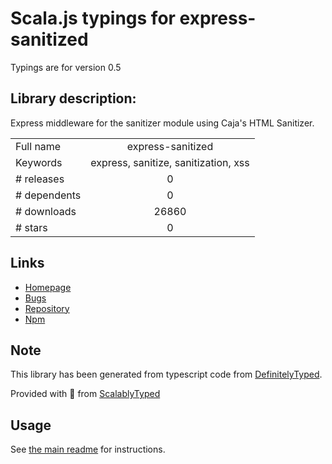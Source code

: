
# Scala.js typings for express-sanitized

Typings are for version 0.5

## Library description:
Express middleware for the sanitizer module using Caja's HTML Sanitizer.

|                    |                 |
| ------------------ | :-------------: |
| Full name          | express-sanitized |
| Keywords           | express, sanitize, sanitization, xss |
| # releases         | 0 |
| # dependents       | 0 |
| # downloads        | 26860 |
| # stars            | 0 |

## Links
- [Homepage](https://github.com/askhogan/express-sanitized)
- [Bugs](https://github.com/askhogan/express-sanitized/issues)
- [Repository](https://github.com/askhogan/express-sanitized)
- [Npm](https://www.npmjs.com/package/express-sanitized)
    


## Note
This library has been generated from typescript code from [DefinitelyTyped](https://definitelytyped.org).

Provided with :purple_heart: from [ScalablyTyped](https://github.com/oyvindberg/ScalablyTyped)

## Usage
See [the main readme](../../readme.md) for instructions.


